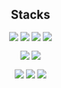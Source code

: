 <div align="center"> 
  
## Stacks
  
<img src="https://img.shields.io/badge/Javascript-F7DF1E?style=flat-square&logo=javaScript&logoColor=white"/></a>
<img src="https://img.shields.io/badge/html5-E34F26?style=for-the-badge&logo=html5&logoColor=white"></a>
<img src="https://img.shields.io/badge/css-1572B6?style=for-the-badge&logo=css3&logoColor=white"></a>
<img src="https://img.shields.io/badge/react-61DAFB?style=for-the-badge&logo=react&logoColor=black"></a>

<img src="https://img.shields.io/badge/node.js-339933?style=for-the-badge&logo=Node.js&logoColor=white"></a>
<img src="https://img.shields.io/badge/express-000000?style=for-the-badge&logo=express&logoColor=white"></a>

<img src="https://img.shields.io/badge/mysql-4479A1?style=for-the-badge&logo=mysql&logoColor=white"></a></a>
<img src="https://img.shields.io/badge/java-007396?style=for-the-badge&logo=java&logoColor=white"></a>
<img src="https://img.shields.io/badge/github-181717?style=for-the-badge&logo=github&logoColor=white"></a>
</div>
